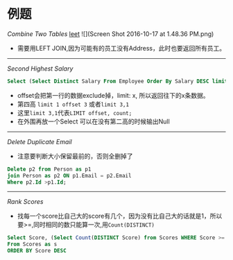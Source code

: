 # 例题

*Combine Two Tables* [leet](https://leetcode.com/problems/combine-two-tables/)
![](Screen Shot 2016-10-17 at 1.48.36 PM.png)


* 需要用LEFT JOIN,因为可能有的员工没有Address，此时也要返回所有员工。

---

*Second Highest Salary*

```sql
Select (Select Distinct Salary From Employee Order By Salary DESC limit 1 offset 1) as SecondHighestSalary
```

* offset会把第一行的数据exclude掉，limit: x, 所以返回往下的x条数据。
* 第四高 ```limit 1 offset 3``` 或者```limit 3,1```
* 这里```limit 3,1```代表```LIMIT offset, count;```
* 在外围再放一个Select 可以在没有第二高的时候输出Null

---
*Delete Duplicate Email*
* 注意要判断大小保留最前的，否则全删掉了
```sql
Delete p2 from Person as p1
join Person as p2 ON p1.Email = p2.Email
Where p2.Id >p1.Id;
```
---
*Rank Scores*
* 找每一个score比自己大的score有几个，因为没有比自己大的话就是1，所以要>=,同时相同的数只能算一次,用```Count(DISTINCT)```
```sql
Select Score, (Select Count(DISTINCT Score) from Scores WHERE Score >= s.Score) as Rank 
From Scores as s
ORDER BY Score DESC
```
